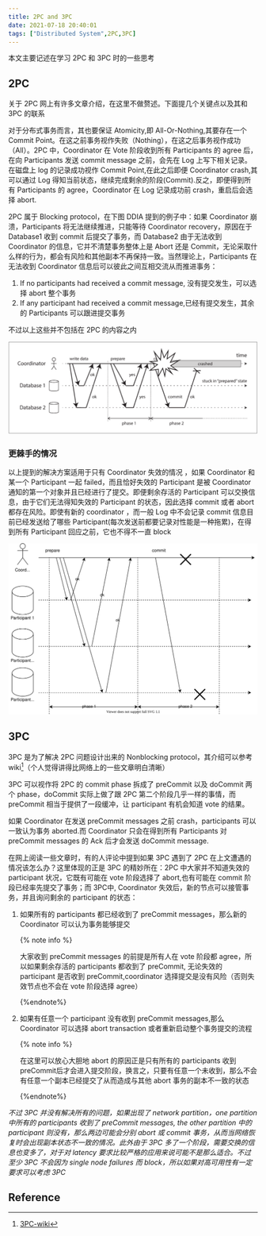 ```yaml
---
title: 2PC and 3PC
date: 2021-07-18 20:40:01
tags: ["Distributed System",2PC,3PC]
---
```


本文主要记述在学习 2PC 和 3PC 时的一些思考

## 2PC

关于 2PC 网上有许多文章介绍，在这里不做赘述。下面提几个关键点以及其和 3PC 的联系

对于分布式事务而言，其也要保证 Atomicity,即 All-Or-Nothing,其要存在一个 Commit Point。在这之前事务视作失败（Nothing），在这之后事务视作成功（All）。2PC 中，Coordinator 在 Vote 阶段收到所有 Participants 的 agree 后，在向 Participants 发送 commit message 之前，会先在 Log 上写下相关记录。在磁盘上 log 的记录成功视作 Commit Point,在此之后即便 Coordinator crash,其可以通过 Log 得知当前状态，继续完成剩余的阶段(Commit).反之，即便得到所有 Participants 的 agree，Coordinator 在 Log 记录成功前 crash，重启后会选择 abort.

2PC 属于 Blocking protocol，在下图 DDIA 提到的例子中：如果 Coordinator 崩溃，Participants 将无法继续推进，只能等待 Coordinator recovery，原因在于 Database1 收到 commit 后提交了事务，而 Database2 由于无法收到 Coordinator 的信息，它并不清楚事务整体上是 Abort 还是 Commit，无论采取什么样的行为，都会有风险和其他副本不再保持一致。当然理论上，Participants 在无法收到 Coordinator 信息后可以彼此之间互相交流从而推进事务：

1. If no participants had received a commit message, 没有提交发生，可以选择 abort 整个事务
2. If any participant had received a commit message,已经有提交发生，其余的 Participants 可以跟进提交事务

不过以上这些并不包括在 2PC 的内容之内

![img](2PC-and-3PC/fig9-10.png)

### 更棘手的情况

以上提到的解决方案适用于只有 Coordinator 失效的情况 ，如果 Coordinator 和某一个 Participant 一起 failed，而且恰好失效的 Participant 是被 Coordinator  通知的第一个对象并且已经进行了提交。即便剩余存活的 Participant 可以交换信息，由于它们无法得知失效的 Participant 的状态，因此选择 commit 或者 abort 都存在风险。即使有新的 coordinator ，而一般 Log 中不会记录 commit 信息目前已经发送给了哪些 Participant(每次发送前都要记录对性能是一种拖累)，在得到所有 Participant 回应之前，它也不得不一直 block

![img](2PC-and-3PC/2pc-crash.svg)

## 3PC

3PC 是为了解决 2PC 问题设计出来的 Nonblocking protocol，其介绍可以参考 wiki[^3]（个人觉得讲得比网络上的一些文章明白清晰）

3PC 可以视作将 2PC 的 commit phase 拆成了 preCommit 以及 doCommit 两个 phase，doCommit 实际上做了跟 2PC 第二个阶段几乎一样的事情，而 preCommit 相当于提供了一段缓冲，让 participant 有机会知道 vote 的结果。

如果 Coordinator 在发送 preCommit messages 之前 crash，participants 可以一致认为事务 aborted.而 Coordinator 只会在得到所有 Participants 对 preCommit messages 的 Ack 后才会发送 doCommit message.

在网上阅读一些文章时，有的人评论中提到如果 3PC 遇到了 2PC 在上文遭遇的情况该怎么办？这里体现的正是 3PC 的精妙所在：2PC 中大家并不知道失效的 participant 状况，它既有可能在 vote 阶段选择了 abort,也有可能在 commit 阶段已经率先提交了事务；而 3PC中, Coordinator 失效后，新的节点可以接管事务，并且询问剩余的 participant 的状态：

1. 如果所有的 participants 都已经收到了 preCommit  messages，那么新的 Coordinator 可以认为事务能够提交

   {% note info %}

   大家收到 preCommit messages 的前提是所有人在 vote 阶段都 agree，所以如果剩余存活的 participants 都收到了 preCommit, 无论失效的 participant 是否收到 preCommit,coordinator 选择提交是没有风险（否则失效节点也不会在 vote 阶段选择 agree）

   {%endnote%}

2. 如果有任意一个 participant 没有收到 preCommit messages,那么  Coordinator 可以选择 abort transaction 或者重新启动整个事务提交的流程

   {% note info %}

   在这里可以放心大胆地 abort 的原因正是只有所有的 participants 收到 preCommit后才会进入提交阶段，换言之，只要有任意一个未收到，那么不会有任意一个副本已经提交了从而造成与其他 abort 事务的副本不一致的状态

   {%endnote%}

*不过 3PC 并没有解决所有的问题，如果出现了 network partition，one partition 中所有的 participants 收到了 preCommit messages, the other partition 中的 participant 则没有，那么两边可能会分别 abort 或 commit 事务，从而当网络恢复时会出现副本状态不一致的情况。此外由于 3PC 多了一个阶段，需要交换的信息也变多了，对于对  latency 要求比较严格的应用来说可能不是那么适合。不过至少 3PC 不会因为 single node failures 而 block，所以如果对高可用性有一定要求可以考虑 3PC*

## Reference

[^1]: [2PC](https://www.the-paper-trail.org/post/2008-11-27-consensus-protocols-two-phase-commit/)
[^2]:[3PC](https://www.the-paper-trail.org/post/2008-11-29-consensus-protocols-three-phase-commit/)
[^3]:[3PC-wiki](https://en.wikipedia.org/wiki/Three-phase_commit_protocol#:~:text=From%20Wikipedia%2C%20the%20free%20encyclopedia%20In%20computer%20networking,failure-resilient%20refinement%20of%20the%20two-phase%20commit%20protocol%20%282PC%29.)

